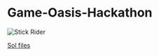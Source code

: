 # Game-Oasis-Hackathon
![Stick Rider](https://github.com/AllenAJ/Game-Oasis-Hackathon/blob/master/StickRider.gif)

[Sol files](https://github.com/AllenAJ/Game-Oasis-Hackathon/tree/master/adminServer/server/init)
